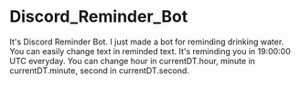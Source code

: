 # Discord_Reminder_Bot
It's Discord Reminder Bot. I just made a bot for reminding drinking water. You can easily change text in reminded text. It's reminding you in 19:00:00 UTC everyday. You can change hour in currentDT.hour, minute in currentDT.minute, second in currentDT.second.
